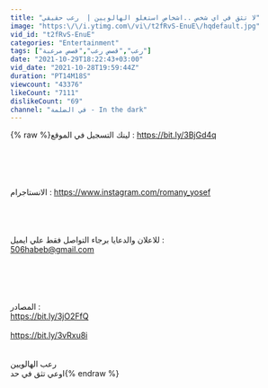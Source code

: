 ```yaml
---
title: "لا تثق في اي شخص ..اشخاص استغلو الهالويين |  رعب حقيقي"
image: "https:\/\/i.ytimg.com\/vi\/t2fRvS-EnuE\/hqdefault.jpg"
vid_id: "t2fRvS-EnuE"
categories: "Entertainment"
tags: ["رعب","قصص رعب","قصص مرعبة"]
date: "2021-10-29T18:22:43+03:00"
vid_date: "2021-10-28T19:59:44Z"
duration: "PT14M18S"
viewcount: "43376"
likeCount: "7111"
dislikeCount: "69"
channel: "في الضلمة - In the dark"
---
```

{% raw %}لينك التسجيل في الموقع : <a rel="nofollow" target="blank" href="https://bit.ly/3BjGd4q">https://bit.ly/3BjGd4q</a><br /><br /><br /><br /><br /><br />الانستاجرام : <a rel="nofollow" target="blank" href="https://www.instagram.com/romany_yosef">https://www.instagram.com/romany_yosef</a><br /><br /><br /><br /><br />للاعلان والدعايا برجاء التواصل فقط علي ايميل : <br />506habeb@gmail.com<br /><br /><br /><br /><br /><br />المصادر : <br /><a rel="nofollow" target="blank" href="https://bit.ly/3jO2FfQ">https://bit.ly/3jO2FfQ</a><br /><br /><a rel="nofollow" target="blank" href="https://bit.ly/3vRxu8i">https://bit.ly/3vRxu8i</a><br /><br /><br />رعب الهالويين <br />اوعي تثق في حد{% endraw %}
